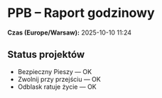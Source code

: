 # PPB – Raport godzinowy
**Czas (Europe/Warsaw):** 2025-10-10 11:24

## Status projektów
- Bezpieczny Pieszy — OK
- Zwolnij przy przejściu — OK
- Odblask ratuje życie — OK

